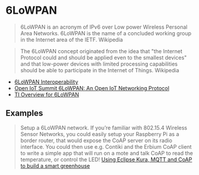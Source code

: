 6LoWPAN
==

> 6LoWPAN is an acronym of IPv6 over Low power Wireless Personal Area Networks. 6LoWPAN is the name of a concluded working group in the Internet area of the IETF. Wikipedia

> The 6LoWPAN concept originated from the idea that "the Internet Protocol could and should be applied even to the smallest devices" and that low-power devices with limited processing capabilities should be able to participate in the Internet of Things. Wikipedia

- [6LoWPAN Interoperability](http://tools.ietf.org/html/draft-daniel-6lowpan-interoperability-01)
- [Open IoT Summit 6LoWPAN: An Open IoT Networking Protocol](http://events.linuxfoundation.org/sites/events/files/slides/6lowpan-openiot-2016.pdf)
- [TI Overview for 6LoWPAN](http://www.ti.com/lsds/ti/wireless_connectivity/6lowpan/overview.page)

## Examples

> Setup a 6LoWPAN network. If you’re familiar with 802.15.4 Wireless Sensor Networks, you could easily setup your Raspberry Pi as a border router, that would expose the CoAP server on its radio interface. You could then use e.g. Contiki and the Erbium CoAP client to write a simple app that will run on a mote and talk CoAP to read the temperature, or control the LED! [Using Eclipse Kura, MQTT and CoAP to build a smart greenhouse](http://iot.eclipse.org/java/tutorial/)